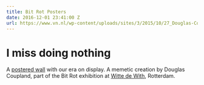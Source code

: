```yaml
---
title: Bit Rot Posters
date: 2016-12-01 23:41:00 Z
url: https://www.vn.nl/wp-content/uploads/sites/3/2015/10/27_Douglas-Coupland_Slogans-for-the-21st-Century_preview.jpg
---
```


# I miss doing nothing

A [postered wall](page.url) with our era on display. A memetic creation by Douglas Coupland, part of the Bit Rot exhibition at [Witte de With](http://www.wdw.nl/en/), Rotterdam.